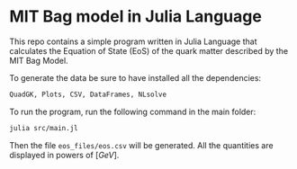# MIT Bag model in Julia Language

This repo contains a simple program written in Julia Language that calculates the Equation of State (EoS) of the quark matter described by the MIT Bag Model. 

To generate the data be sure to have installed all the dependencies:
```julia
QuadGK, Plots, CSV, DataFrames, NLsolve
```

To run the program, run the following command in the main folder:
```bash
julia src/main.jl
```

Then the file `eos_files/eos.csv` will be generated. 
All the quantities are displayed in powers of $[GeV]$.